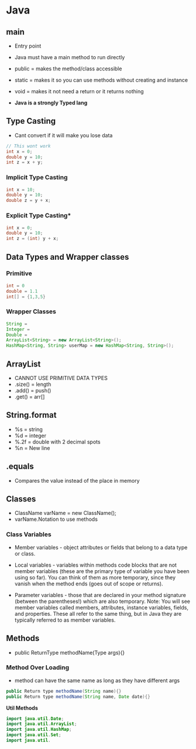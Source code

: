 # Java
## main
- Entry point
- Java must have a main method to run directly
- public = makes the method/class accessible
- static = makes it so you can use methods without creating and instance 
- void = makes it not need a return or it returns nothing

- **Java is a strongly Typed lang**

## Type Casting
- Cant convert if it will make you lose data
```java
// This wont work
int x = 0;
double y = 10;
int z = x + y;
```
### Implicit Type Casting
```java 
int x = 10;
double y = 10;
double z = y + x;
```
### Explicit Type Casting*
```java
int x = 0;
double y = 10;
int z = (int) y + x;
```

## Data Types and Wrapper classes
### Primitive 
```java
int = 0
double = 1.1
int[] = {1,3,5}
```
### Wrapper Classes
```java
String =
Integer =
Double =
ArrayList<String> = new ArrayList<String>();
HashMap<String, String> userMap = new HashMap<String, String>();
```

## ArrayList
- CANNOT USE PRIMITIVE DATA TYPES
- .size() = length 
- .add() = push()
- .get() = arr[]

## String.format
- %s = string
- %d = integer
- %.2f = double with 2 decimal spots
- %n = New line

## .equals
- Compares the value instead of the place in memory 

## Classes
- ClassName varName = new ClassName();
- varName.Notation to use methods 

### Class Variables
- Member variables - object attributes or fields that belong to a data type or class.

- Local variables - variables within methods code blocks that are not member variables (these are the primary type of variable you have been using so far). You can think of them as more temporary, since they vanish when the method ends (goes out of scope or returns).

- Parameter variables - those that are declared in your method signature (between the parentheses!) which are also temporary.
Note: You will see member variables called members, attributes, instance variables, fields, and properties. These all refer to the same thing, but in Java they are typically referred to as member variables.

## Methods
 - public ReturnType methodName(Type args){}

### Method Over Loading
- method can have the same name as long as they have different args
```java
public Return type methodName(String name){}
public Return type methodName(String name, Date date){}
```
**Util Methods**
```java
import java.util.Date;
import java.util.ArrayList;
import java.util.HashMap;
import java.util.Set;
import java.util.
```



